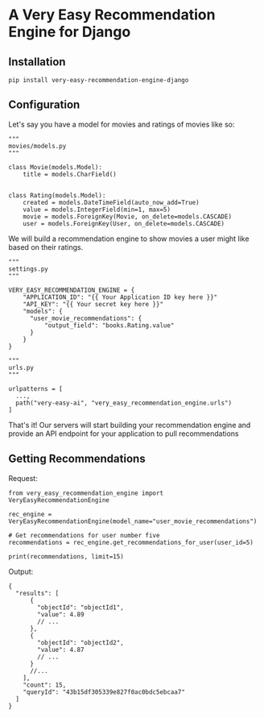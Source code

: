 A Very Easy Recommendation Engine for Django
===

Installation
---

```
pip install very-easy-recommendation-engine-django
```

Configuration
---

Let's say you have a model for movies and ratings of movies like so:

```
"""
movies/models.py
"""

class Movie(models.Model):
    title = models.CharField()


class Rating(models.Model):
    created = models.DateTimeField(auto_now_add=True)
    value = models.IntegerField(min=1, max=5)
    movie = models.ForeignKey(Movie, on_delete=models.CASCADE)
    user = models.ForeignKey(User, on_delete=models.CASCADE)
```

We will build a recommendation engine to show movies a user might like based on their ratings.


```
"""
settings.py
"""

VERY_EASY_RECOMMENDATION_ENGINE = {
    "APPLICATION_ID": "{{ Your Application ID key here }}"
    "API_KEY": "{{ Your secret key here }}"
    "models": {
      "user_movie_recommendations": {
          "output_field": "books.Rating.value"
      }
    }
}
```

```
"""
urls.py
"""

urlpatterns = [
  ...,
  path("very-easy-ai", "very_easy_recommendation_engine.urls")
]
```

That's it! Our servers will start building your recommendation engine and provide an API endpoint for your application to pull recommendations


Getting Recommendations
---

Request:
```
from very_easy_recommendation_engine import VeryEasyRecommendationEngine

rec_engine = VeryEasyRecommendationEngine(model_name="user_movie_recommendations")

# Get recommendations for user number five
recommendations = rec_engine.get_recommendations_for_user(user_id=5)

print(recommendations, limit=15)
```

Output:
```
{
  "results": [
      {
        "objectId": "objectId1",
        "value": 4.89
        // ...
      },
      {
        "objectId": "objectId2",
        "value": 4.87
        // ...
      }
      //...
    ],
    "count": 15,
    "queryId": "43b15df305339e827f0ac0bdc5ebcaa7"
  ]
}
```
